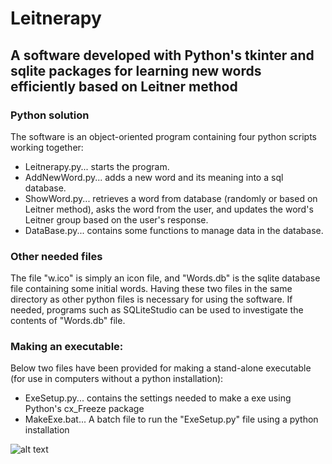 # Leitnerapy
## A software developed with Python's tkinter and sqlite packages for learning new words efficiently based on Leitner method


### Python solution
The software is an object-oriented program containing four python scripts working together:
- Leitnerapy.py... starts the program.
- AddNewWord.py... adds a new word and its meaning into a sql database.
- ShowWord.py... retrieves a word from database (randomly or based on Leitner method),
 asks the word from the user, and updates the word's Leitner group based on the user's response.
- DataBase.py... contains some functions to manage data in the database.

### Other needed files
The file "w.ico" is simply an icon file, and "Words.db" is the sqlite database file containing some initial words.
Having these two files in the same directory as other python files is necessary for using the software.
If needed, programs such as SQLiteStudio can be used to investigate the contents of "Words.db" file.

### Making an executable:
Below two files have been provided for making a stand-alone executable (for use in computers without a python installation):
- ExeSetup.py... contains the settings needed to make a exe using Python's cx_Freeze package
- MakeExe.bat... A batch file to run the "ExeSetup.py" file using a python installation


![alt text](../HelpImages/StartingPage.png)




